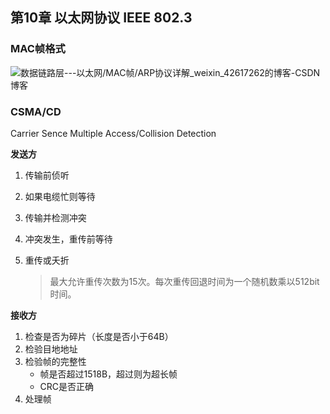 ## 第10章 以太网协议 IEEE 802.3

### MAC帧格式

![数据链路层---以太网/MAC帧/ARP协议详解_weixin_42617262的博客-CSDN博客](https://img-blog.csdnimg.cn/20190327200430886.png?x-oss-process=image/watermark,type_ZmFuZ3poZW5naGVpdGk,shadow_10,text_aHR0cHM6Ly9ibG9nLmNzZG4ubmV0L3dlaXhpbl80MjYxNzI2Mg==,size_16,color_FFFFFF,t_70)

### CSMA/CD

Carrier Sence Multiple Access/Collision Detection

**发送方**

1. 传输前侦听

2. 如果电缆忙则等待

3. 传输并检测冲突

4. 冲突发生，重传前等待

5. 重传或夭折

   > 最大允许重传次数为15次。每次重传回退时间为一个随机数乘以512bit时间。

**接收方**

1. 检查是否为碎片（长度是否小于64B）
2. 检验目地地址
3. 检验帧的完整性
   - 帧是否超过1518B，超过则为超长帧
   - CRC是否正确
4. 处理帧
